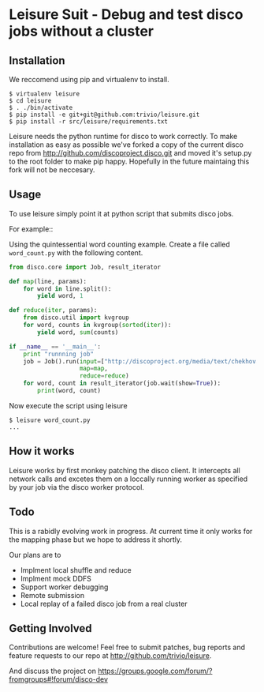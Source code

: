 Leisure Suit - Debug and test disco jobs without a cluster
==============



Installation
------------


We reccomend using pip and virtualenv to install.

```
$ virtualenv leisure
$ cd leisure
$ . ./bin/activate
$ pip install -e git+git@github.com:trivio/leisure.git
$ pip install -r src/leisure/requirements.txt 

```

Leisure needs the python runtime for disco to work correctly. To make 
installation as easy as possible we've forked a copy of the current 
disco repo from http://github.com/discoproject.disco.git and 
moved it's setup.py to the root folder to make pip happy. 
Hopefully in the future maintaing this fork will not be neccesary.

Usage
-----
To use leisure simply point it at python script that submits disco jobs.

For example:: 

Using the quintessential word counting example. Create a file called
`word_count.py` with the following content.


```python
from disco.core import Job, result_iterator

def map(line, params):
    for word in line.split():
        yield word, 1

def reduce(iter, params):
    from disco.util import kvgroup
    for word, counts in kvgroup(sorted(iter)):
        yield word, sum(counts)

if __name__ == '__main__':
    print "runnning job"
    job = Job().run(input=["http://discoproject.org/media/text/chekhov.txt"],
                    map=map,
                    reduce=reduce)
    for word, count in result_iterator(job.wait(show=True)):
        print(word, count)
``` 

Now execute the script using leisure

```
$ leisure word_count.py
...
```

How it works
-----------

Leisure works by first monkey patching the disco client. It intercepts all
network calls  and excetes them on a  loccally running worker as
specified by your job via the disco worker protocol.

Todo
-----

This is a rabidly evolving work in progress. At current time it only works 
for the mapping phase but we hope to address it shortly.

Our plans are to

* Implment local shuffle and reduce
* Implment mock DDFS
* Support worker debugging
* Remote submission
* Local replay of a failed disco job from a real cluster


Getting Involved
----------------

Contributions are welcome! Feel free to submit patches, bug reports 
and feature requests to our repo at http://github.com/trivio/leisure.

And discuss the project on https://groups.google.com/forum/?fromgroups#!forum/disco-dev



